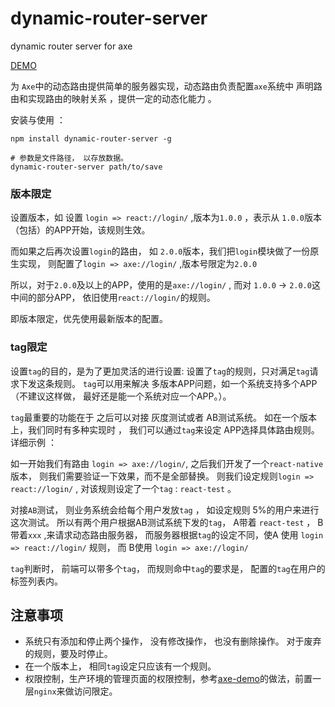 # dynamic-router-server

dynamic router server for axe 

[DEMO](https://proxy-dynamic.demo.axe-org.cn/admin/)

为 `Axe`中的动态路由提供简单的服务器实现，动态路由负责配置`axe`系统中 声明路由和实现路由的映射关系 ，提供一定的动态化能力 。 

安装与使用 ：

	npm install dynamic-router-server -g
	
	# 参数是文件路径， 以存放数据。
	dynamic-router-server path/to/save
	

### 版本限定

设置版本，如 设置 `login => react://login/`  ,版本为`1.0.0` ，表示从 `1.0.0`版本（包括）的APP开始，该规则生效。 

而如果之后再次设置`login`的路由， 如 `2.0.0`版本，我们把`login`模块做了一份原生实现， 则配置了`login => axe://login/` ,版本号限定为`2.0.0` 

所以，对于`2.0.0`及以上的APP，使用的是`axe://login/` , 而对 `1.0.0` -> `2.0.0`这中间的部分APP， 依旧使用`react://login/`的规则。

即版本限定，优先使用最新版本的配置。

### tag限定

设置`tag`的目的，是为了更加灵活的进行设置: 设置了`tag`的规则，只对满足`tag`请求下发这条规则。 `tag`可以用来解决 多版本APP问题，如一个系统支持多个APP （不建议这样做， 最好还是能一个系统对应一个APP。）。

`tag`最重要的功能在于 之后可以对接 灰度测试或者 AB测试系统。 如在一个版本上，我们同时有多种实现时 ， 我们可以通过`tag`来设定 APP选择具体路由规则。详细示例 ：

如一开始我们有路由 `login => axe://login/`, 之后我们开发了一个`react-native`版本， 则我们需要验证一下效果，而不是全部替换。 则我们设定规则`login => react://login/` , 对该规则设定了一个`tag` : `react-test` 。 

对接`AB`测试， 则业务系统会给每个用户发放`tag` ， 如设定规则 5%的用户来进行这次测试。 所以有两个用户根据AB测试系统下发的`tag`， A带着 `react-test` ， B带着`xxx` ,来请求动态路由服务器， 而服务器根据`tag`的设定不同，使A 使用 `login => react://login/` 规则， 而 B使用 `login => axe://login/`

`tag`判断时， 前端可以带多个`tag`， 而规则命中`tag`的要求是， 配置的`tag`在用户的标签列表内。

## 注意事项

* 系统只有添加和停止两个操作， 没有修改操作， 也没有删除操作。 对于废弃的规则，要及时停止。
* 在一个版本上， 相同`tag`设定只应该有一个规则。
* 权限控制，生产环境的管理页面的权限控制，参考[axe-demo](https://github.com/axe-org/axe-admin-docker/tree/master/demo)的做法，前置一层`nginx`来做访问限定。